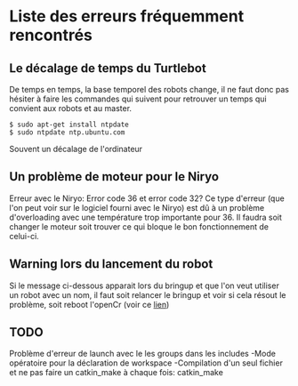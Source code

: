 # Liste des erreurs fréquemment rencontrés


## Le décalage de temps du Turtlebot
De temps en temps, la base temporel des robots change, il ne faut donc pas hésiter à faire les commandes qui suivent pour retrouver un temps qui convient aux robots et au master.

    $ sudo apt-get install ntpdate
    $ sudo ntpdate ntp.ubuntu.com
Souvent un décalage de l'ordinateur

## Un problème de moteur pour le Niryo
Erreur avec le Niryo: Error code 36 et error code 32? Ce type d'erreur (que l'on peut voir sur le logiciel fourni avec le Niryo) est dû à un problème d'overloading avec une température trop importante pour 36. Il faudra soit changer le moteur soit trouver ce qui bloque le bon fonctionnement de celui-ci.

## Warning lors du lancement du robot
Si le message ci-dessous apparait lors du bringup et que l'on veut utiliser un robot avec un nom, il faut soit relancer le bringup et voir si cela résout le problème, soit reboot l'openCr (voir ce [lien](https://github.com/ROBOTIS-GIT/turtlebot3/issues/425 "Résolution warning bringup"))

## TODO
Problème d'erreur de launch avec le les groups dans les includes
-Mode opératoire pour la déclaration de workspace
-Compilation d'un seul fichier et ne pas faire un catkin_make à chaque fois: catkin_make <nom du package> 
